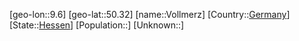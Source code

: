 ﻿---
location: [50.32,9.6]
type: City
tags:
- geo/City


SpocWebEntityId: 35345
isDeleted: false
confidential: public

---
[geo-lon::9.6]
[geo-lat::50.32]
[name::Vollmerz]
[Country::[Germany](geo/Continent/Europe/Germany.md)]
[State::[Hessen](geo/Continent/Europe/Germany/Hessen.md)]
[Population::]
[Unknown::]

